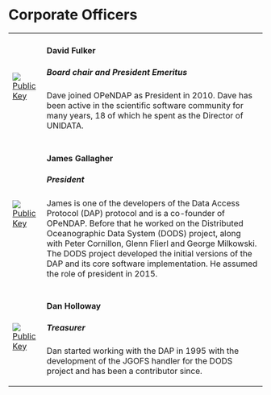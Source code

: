 # Corporate Officers

<table>
    <tr>
        <td>
            <img src="../../../assets/images/fulker.jpg" />
            <a href="https://www.opendap.org/pub/keys/dfulker_at_opendap.org.pub.asc">
                Public Key
            </a>
        </td>
        <td>
            <h4>David Fulker</h4>
            <h5>Board chair and President Emeritus</h5>
            <p>
                Dave joined OPeNDAP as President in 2010. Dave has been active
                in the scientific software community for many years,
                18 of which he spent as the Director of UNIDATA.
            </p>
        </td>
    </tr>
    <tr>
        <td>
            <img src="../../../assets/images/gallagher.jpg" />
            <a href="https://www.opendap.org/pub/keys/jimg-gpg.asc">
                Public Key
            </a>
        </td>
        <td>
            <h4>James Gallagher</h4>
            <h5>President</h5>
            <p>
                James is one of the developers of the Data Access Protocol (DAP) protocol
                and is a co-founder of  OPeNDAP. Before that he worked on the
                Distributed Oceanographic Data System (DODS) project,
                along with Peter Cornillon, Glenn Flierl and George Milkowski.
                The DODS project developed the initial versions of the DAP
                and its core software implementation.
                He assumed the role of president in 2015.
            </p>
        </td>
    </tr>
    <tr>
        <td>
            <img src="../../../assets/images/holloway.jpg" />
            <a href="https://www.opendap.org/pub/keys/dholloway-gpg.asc">
                Public Key
            </a>
        </td>
        <td>
            <h4>Dan Holloway</h4>
            <h5>Treasurer</h5>
            <p>
                Dan started working with the DAP in 1995 with the development
                of the JGOFS handler for the DODS project and has been a contributor since.
            </p>
        </td>
    </tr>
</table>